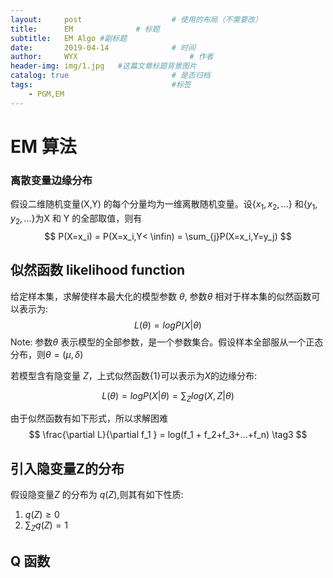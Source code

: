 ```yaml
---
layout:     post   				    # 使用的布局（不需要改）
title:      EM 				# 标题 
subtitle:   EM Algo #副标题
date:       2019-04-14 				# 时间
author:     WYX 						# 作者
header-img: img/1.jpg 	#这篇文章标题背景图片
catalog: true 						# 是否归档
tags:								#标签
    - PGM,EM
---
```




# EM 算法

### 离散变量边缘分布

假设二维随机变量(X,Y) 的每个分量均为一维离散随机变量。设{${x_1,x_2,...}$} 和{$y_1,y_2,...$}为X 和 Y 的全部取值，则有
$$
P(X=x_i) = P(X=x_i,Y< \infin) = \sum_{j}P(X=x_i,Y=y_j)
$$

## 似然函数 likelihood function

给定样本集，求解使样本最大化的模型参数 $\theta$, 参数$\theta$ 相对于样本集的似然函数可以表示为:
$$
L(\theta) = logP(X|\theta) \tag{1}
$$
Note: 参数$\theta$ 表示模型的全部参数，是一个参数集合。假设样本全部服从一个正态分布，则$\theta = ( \mu ,\delta)$

若模型含有隐变量 $Z$，上式似然函数{1}可以表示为$X$的边缘分布:


$$
L(\theta) = logP(X|\theta) = \sum_{Z} log(X,Z|\theta) \tag{2}
$$


由于似然函数有如下形式，所以求解困难
$$
\frac{\partial L}{\partial f_1 } = log(f_1 + f_2+f_3+...+f_n) \tag3
$$


## 引入隐变量Z的分布

假设隐变量$Z$ 的分布为 $q(Z)$,则其有如下性质:

1. $q(Z) \geq 0$
2. $\sum_Z q(Z) = 1​$



## Q 函数